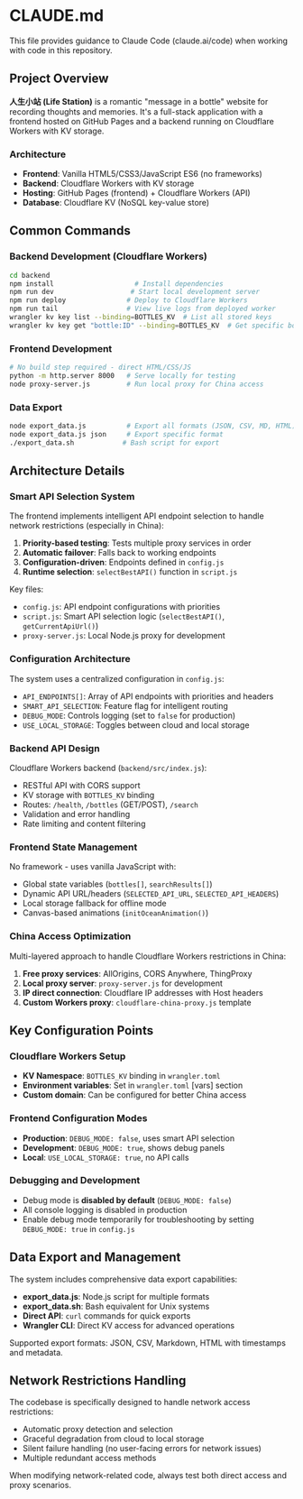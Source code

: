 # CLAUDE.md

This file provides guidance to Claude Code (claude.ai/code) when working with code in this repository.

## Project Overview

**人生小站 (Life Station)** is a romantic "message in a bottle" website for recording thoughts and memories. It's a full-stack application with a frontend hosted on GitHub Pages and a backend running on Cloudflare Workers with KV storage.

### Architecture

- **Frontend**: Vanilla HTML5/CSS3/JavaScript ES6 (no frameworks)
- **Backend**: Cloudflare Workers with KV storage
- **Hosting**: GitHub Pages (frontend) + Cloudflare Workers (API)
- **Database**: Cloudflare KV (NoSQL key-value store)

## Common Commands

### Backend Development (Cloudflare Workers)
```bash
cd backend
npm install                    # Install dependencies
npm run dev                   # Start local development server
npm run deploy               # Deploy to Cloudflare Workers
npm run tail                 # View live logs from deployed worker
wrangler kv key list --binding=BOTTLES_KV  # List all stored keys
wrangler kv key get "bottle:ID" --binding=BOTTLES_KV  # Get specific bottle
```

### Frontend Development
```bash
# No build step required - direct HTML/CSS/JS
python -m http.server 8000   # Serve locally for testing
node proxy-server.js         # Run local proxy for China access
```

### Data Export
```bash
node export_data.js          # Export all formats (JSON, CSV, MD, HTML)
node export_data.js json     # Export specific format
./export_data.sh            # Bash script for export
```

## Architecture Details

### Smart API Selection System
The frontend implements intelligent API endpoint selection to handle network restrictions (especially in China):

1. **Priority-based testing**: Tests multiple proxy services in order
2. **Automatic failover**: Falls back to working endpoints
3. **Configuration-driven**: Endpoints defined in `config.js`
4. **Runtime selection**: `selectBestAPI()` function in `script.js`

Key files:
- `config.js`: API endpoint configurations with priorities
- `script.js`: Smart API selection logic (`selectBestAPI()`, `getCurrentApiUrl()`)
- `proxy-server.js`: Local Node.js proxy for development

### Configuration Architecture
The system uses a centralized configuration in `config.js`:
- `API_ENDPOINTS[]`: Array of API endpoints with priorities and headers
- `SMART_API_SELECTION`: Feature flag for intelligent routing
- `DEBUG_MODE`: Controls logging (set to `false` for production)
- `USE_LOCAL_STORAGE`: Toggles between cloud and local storage

### Backend API Design
Cloudflare Workers backend (`backend/src/index.js`):
- RESTful API with CORS support
- KV storage with `BOTTLES_KV` binding
- Routes: `/health`, `/bottles` (GET/POST), `/search`
- Validation and error handling
- Rate limiting and content filtering

### Frontend State Management
No framework - uses vanilla JavaScript with:
- Global state variables (`bottles[]`, `searchResults[]`)
- Dynamic API URL/headers (`SELECTED_API_URL`, `SELECTED_API_HEADERS`)
- Local storage fallback for offline mode
- Canvas-based animations (`initOceanAnimation()`)

### China Access Optimization
Multi-layered approach to handle Cloudflare Workers restrictions in China:
1. **Free proxy services**: AllOrigins, CORS Anywhere, ThingProxy
2. **Local proxy server**: `proxy-server.js` for development
3. **IP direct connection**: Cloudflare IP addresses with Host headers
4. **Custom Workers proxy**: `cloudflare-china-proxy.js` template

## Key Configuration Points

### Cloudflare Workers Setup
- **KV Namespace**: `BOTTLES_KV` binding in `wrangler.toml`
- **Environment variables**: Set in `wrangler.toml` [vars] section
- **Custom domain**: Can be configured for better China access

### Frontend Configuration Modes
- **Production**: `DEBUG_MODE: false`, uses smart API selection
- **Development**: `DEBUG_MODE: true`, shows debug panels
- **Local**: `USE_LOCAL_STORAGE: true`, no API calls

### Debugging and Development
- Debug mode is **disabled by default** (`DEBUG_MODE: false`)
- All console logging is disabled in production
- Enable debug mode temporarily for troubleshooting by setting `DEBUG_MODE: true` in `config.js`

## Data Export and Management

The system includes comprehensive data export capabilities:
- **export_data.js**: Node.js script for multiple formats
- **export_data.sh**: Bash equivalent for Unix systems
- **Direct API**: `curl` commands for quick exports
- **Wrangler CLI**: Direct KV access for advanced operations

Supported export formats: JSON, CSV, Markdown, HTML with timestamps and metadata.

## Network Restrictions Handling

The codebase is specifically designed to handle network access restrictions:
- Automatic proxy detection and selection
- Graceful degradation from cloud to local storage
- Silent failure handling (no user-facing errors for network issues)
- Multiple redundant access methods

When modifying network-related code, always test both direct access and proxy scenarios.